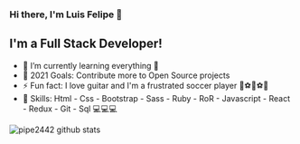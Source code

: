 ### Hi there, I'm Luis Felipe 👋

## I'm a Full Stack Developer! 

- 🌱 I’m currently learning everything 🤣
- 🥅 2021 Goals: Contribute more to Open Source projects
- ⚡ Fun fact: I love guitar and I'm a frustrated soccer player 🎸⚽🎸⚽🎸
- 🚀 Skills: Html - Css - Bootstrap - Sass - Ruby - RoR - Javascript - React - Redux - Git - Sql 💻💻💻

![pipe2442 github stats](https://github-readme-stats.vercel.app/api?username=pipe2442&show_icons=true&theme=highcontrast)

